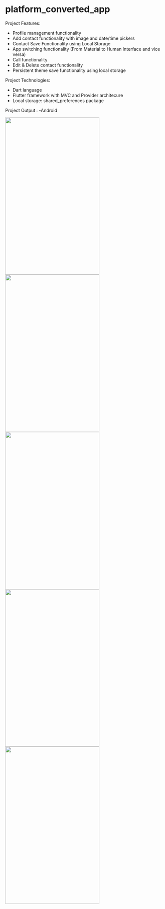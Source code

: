 # platform_converted_app

Project Features:
- Profile management functionality
- Add contact functionality with image and date/time pickers
- Contact Save Functionality using Local Storage
- App switching functionality (From Material to Human Interface and vice versa)
- Call functionality
- Edit & Delete contact functionality
- Persistent theme save functionality using local storage

Project Technologies:
- Dart language
- Flutter framework with MVC and Provider architecure
- Local storage: shared_preferences package

Project Output :
-Android

<img src="https://github.com/yashpal4390/converter/assets/138545274/23e85af7-021c-41d1-886e-48efa819ea46" width="300" height="500">

<img src="https://github.com/yashpal4390/converter/assets/138545274/54d7cc59-a0d5-4e1d-bfc0-a5c8a6a453be" width="300" height="500">

<img src="https://github.com/yashpal4390/converter/assets/138545274/e4f581dc-5a6e-4555-ac9d-ae3ef15dc8be" width="300" height="500">

<img src="https://github.com/yashpal4390/converter/assets/138545274/8c65fe41-d60d-474b-83b2-809eb92c9c52" width="300" height="500">

<img src="https://github.com/yashpal4390/converter/assets/138545274/fa85eaf6-0536-4c50-b9de-b20a76355ed5" width="300" height="500">
